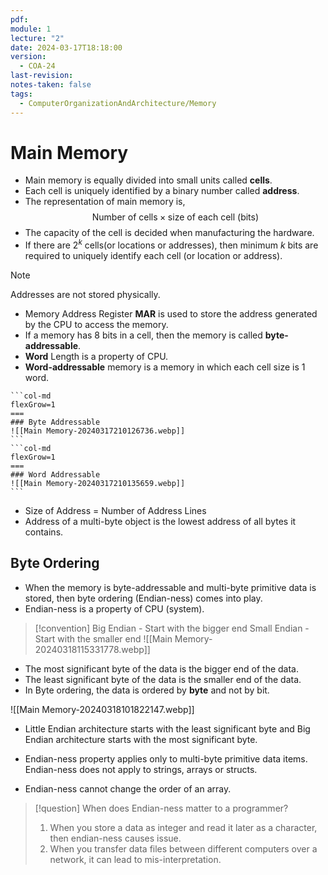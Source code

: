 ```yaml
---
pdf: 
module: 1
lecture: "2"
date: 2024-03-17T18:18:00
version:
  - COA-24
last-revision: 
notes-taken: false
tags:
  - ComputerOrganizationAndArchitecture/Memory
---
```

# Main Memory

- Main memory is equally divided into small units called **cells**.
- Each cell is uniquely identified by a binary number called **address**.
- The representation of main memory is,
$$
\text{Number of cells} \times \text{size of each cell (bits)}
$$
- The capacity of the cell is decided when manufacturing the hardware.
- If there are $2^k$ cells(or locations or addresses), then minimum $k$ bits are required to uniquely identify each cell (or location or address).

> [!NOTE] 
> Addresses are not stored physically.

- Memory Address Register **MAR** is used to store the address generated by the CPU to access the memory.
- If a memory has 8 bits in a cell, then the memory is called **byte-addressable**.
- **Word** Length is a property of CPU.
- **Word-addressable** memory is a memory in which each cell size is 1 word.

````col
```col-md
flexGrow=1
===
### Byte Addressable
![[Main Memory-20240317210126736.webp]]
```
```col-md
flexGrow=1
===
### Word Addressable
![[Main Memory-20240317210135659.webp]]
```
````
- Size of Address = Number of Address Lines
- Address of a multi-byte object is the lowest address of all bytes it contains.

## Byte Ordering
- When the memory is byte-addressable and multi-byte primitive data is stored, then byte ordering (Endian-ness) comes into play.
- Endian-ness is a property of CPU (system).

> [!convention] 
> Big Endian - Start with the bigger end
> Small Endian - Start with the smaller end
> ![[Main Memory-20240318115331778.webp]]

- The most significant byte of the data is the bigger end of the data.
- The least significant byte of the data is the smaller end of the data.
- In Byte ordering, the data is ordered by **byte** and not by bit.

![[Main Memory-20240318101822147.webp]]

- Little Endian architecture starts with the least significant byte and Big Endian architecture starts with the most significant byte.

- Endian-ness property applies only to multi-byte primitive data items. Endian-ness does not apply to strings, arrays or structs.
- Endian-ness cannot change the order of an array.


> [!question] When does Endian-ness matter to a programmer?
> 1. When you store a data as integer and read it later as a character, then endian-ness causes issue.
> 2. When you transfer data files between different computers over a network, it can lead to mis-interpretation.

